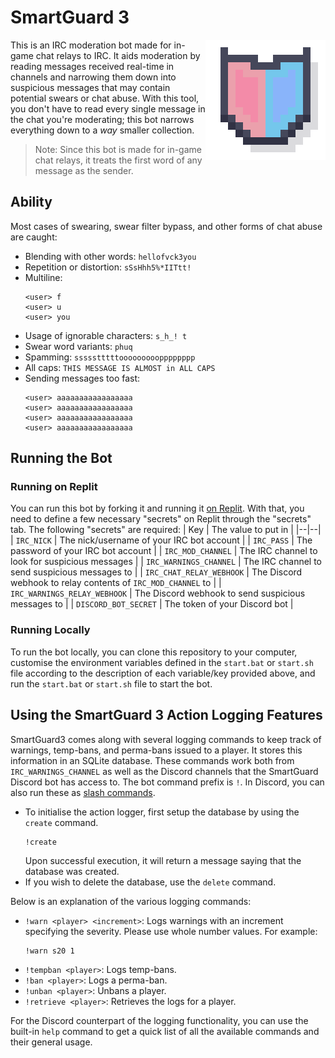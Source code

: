 # SmartGuard 3

<img src="./assets/SmartGuard_TransparentBG.png" align="right"
 alt="SmartGuard logo by s20 and GreenBlob" width="192" height="192">

This is an IRC moderation bot made for in-game chat relays to IRC. It aids moderation by reading messages received real-time in channels and narrowing them down into suspicious messages that may contain potential swears or chat abuse. With this tool, you don't have to read every single message in the chat you're moderating; this bot narrows everything down to a _way_ smaller collection.
> Note: Since this bot is made for in-game chat relays, it treats the first word of any message as the sender.

## Ability

Most cases of swearing, swear filter bypass, and other forms of chat abuse are caught:
- Blending with other words: `hellofvck3you`
- Repetition or distortion: `sSsHhh5%*IITtt!`
- Multiline:
    ```
    <user> f
    <user> u
    <user> you
    ```
- Usage of ignorable characters: `s_h_! t`
- Swear word variants: `phuq`
- Spamming: `ssssstttttooooooooopppppppp`
- All caps: `THIS MESSAGE IS ALMOST in ALL CAPS`
- Sending messages too fast:
    ```
    <user> aaaaaaaaaaaaaaaaa
    <user> aaaaaaaaaaaaaaaaa
    <user> aaaaaaaaaaaaaaaaa
    <user> aaaaaaaaaaaaaaaaa
    ```
## Running the Bot

### Running on Replit

You can run this bot by forking it and running it [on Replit](replit.com/@a-blob/SmartGuard3). With that, you need to define a few necessary "secrets" on Replit through the "secrets" tab. The following "secrets" are required:
| Key | The value to put in |
|--|--|
| `IRC_NICK` | The nick/username of your IRC bot account |
| `IRC_PASS` | The password of your IRC bot account  |
| `IRC_MOD_CHANNEL` | The IRC channel to look for suspicious messages |
| `IRC_WARNINGS_CHANNEL` | The IRC channel to send suspicious messages to |
| `IRC_CHAT_RELAY_WEBHOOK` | The Discord webhook to relay contents of `IRC_MOD_CHANNEL` to |
| `IRC_WARNINGS_RELAY_WEBHOOK` | The Discord webhook to send suspicious messages to |
| `DISCORD_BOT_SECRET` | The token of your Discord bot |

### Running Locally

To run the bot locally, you can clone this repository to your computer, customise the environment variables defined in the `start.bat` or `start.sh` file according to the description of each variable/key provided above, and run the `start.bat` or `start.sh` file to start the bot.

## Using the SmartGuard 3 Action Logging Features

SmartGuard3 comes along with several logging commands to keep track of warnings, temp-bans, and perma-bans issued to a player. It stores this information in an SQLite database. These commands work both from `IRC_WARNINGS_CHANNEL` as well as the Discord channels that the SmartGuard Discord bot has access to. The bot command prefix is `!`. In Discord, you can also run these as [slash commands](https://support.discord.com/hc/en-us/articles/1500000368501-Slash-Commands-FAQ).

- To initialise the action logger, first setup the database by using the `create` command.
  ```
  !create
  ```
  Upon successful execution, it will return a message saying that the database was created.
- If you wish to delete the database, use the `delete` command.

Below is an explanation of the various logging commands:
- `!warn <player> <increment>`: Logs warnings with an increment specifying the severity. Please use whole number values. For example:
  ```
  !warn s20 1
  ```
- `!tempban <player>`: Logs temp-bans.
- `!ban <player>`: Logs a perma-ban.
- `!unban <player>`: Unbans a player.
- `!retrieve <player>`: Retrieves the logs for a player.

For the Discord counterpart of the logging functionality, you can use the built-in `help` command to get a quick list of all the available commands and their general usage.
